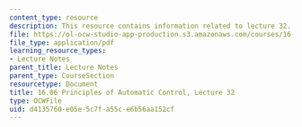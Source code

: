 ```yaml
---
content_type: resource
description: This resource contains information related to lecture 32.
file: https://ol-ocw-studio-app-production.s3.amazonaws.com/courses/16-06-principles-of-automatic-control-fall-2012/d4135760e05e5c7fa55ce6b56aa152cf_MIT16_06F12_Lecture_32.pdf
file_type: application/pdf
learning_resource_types:
- Lecture Notes
parent_title: Lecture Notes
parent_type: CourseSection
resourcetype: Document
title: 16.06 Principles of Automatic Control, Lecture 32
type: OCWFile
uid: d4135760-e05e-5c7f-a55c-e6b56aa152cf
---
```

